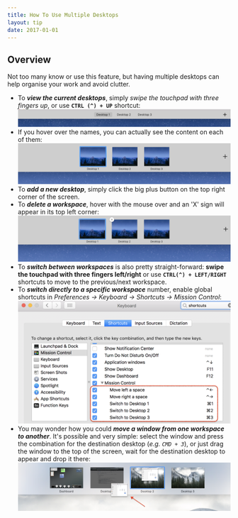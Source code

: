 ```yaml
---
title: How To Use Multiple Desktops
layout: tip
date: 2017-01-01
---
```


## Overview

Not too many know or use this feature, but having multiple desktops can help organise your work and avoid clutter.
 
* To __*view the current desktops*__, simply *swipe the touchpad with three fingers up*, or use **```CTRL (^) + UP```** shortcut: 
![desktops-show](/assets/images/tips/desktops-show.png)
* If you hover over the names, you can actually see the content on each of them:
![desktops-show-large](/assets/images/tips/desktops-show-large.png)
* To __*add a new desktop*__, simply click the big plus button on the top right corner of the screen.
* To __*delete a workspace*__, hover with the mouse over and an 'X' sign will appear in its top left corner:
![desktops-delete](/assets/images/tips/desktops-delete.png)
* To __*switch between workspaces*__ is also pretty straight-forward: **swipe the touchpad with three fingers left/right** or use **```CTRL(^) + LEFT/RIGHT```** shortcuts to move to the previous/next workspace. 
* To __*switch directly to a specific workspace*__ number, enable global shortcuts in *Preferences -> Keyboard -> Shortcuts -> Mission Control*:
![desktops-switch](/assets/images/tips/desktops-switch.png)
* You may wonder how you could __*move a window from one workspace to another*__. It's possible and very simple: select the window and press the combination for the destination desktop (*e.g. ```CMD + 3```*), or just drag the window to the top of the screen, wait for the destination desktop to appear and drop it there:
![desktops-move](/assets/images/tips/desktops-move.png)
